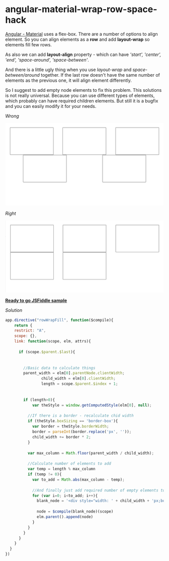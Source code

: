 # angular-material-wrap-row-space-hack

[Angular - Material](https://material.angularjs.org/) uses a flex-box. There are a number of options to
align element. So you can align elements as a **row** and add **layout-wrap** so  elements fill few rows.

As also we can add **layout-align** property - which can have  *'start', 'center', 'end', 'space-around', 'space-between'*.

And there is a little ugly thing when you use *layout-wrap* and *space-between/around* together.
If the last row doesn't have the same number of elements as the previous one, it will align
element differently.

So I suggest to add empty node elements to fix this problem.
This solutions is not really universal. Because you can use different types of elements, which probably
can have required children elements. But still it is a bugfix and you can easily modify it for your
needs.


*Wrong*


![version 1.0][logo1]

[logo1]: https://github.com/AlexanderKozhevin/angular-material-wrap-row-spacer/blob/master/wrong.png?raw=true "Version 1.0"


*Right*

![version 1.0][logo2]

[logo2]: https://github.com/AlexanderKozhevin/angular-material-wrap-row-spacer/blob/master/right.png?raw=true "Version 1.0"



[**Ready to go JSFiddle sample**](https://jsfiddle.net/AlexanderKozhevin/ffcgv6om/)



*Solution*

```javascript
app.directive("rowWrapFill", function($compile){
	return {
    restrict: "A",
  	scope: {},
    link: function(scope, elm, attrs){

      if (scope.$parent.$last){


        //Basic data to calculate things
        parent_width = elm[0].parentNode.clientWidth;
				child_width = elm[0].clientWidth;
				length = scope.$parent.$index + 1;


        if (length>0){
        	var theStyle = window.getComputedStyle(elm[0], null);

          //If there is a border - recalculate chid width
          if (theStyle.boxSizing == 'border-box'){
          	var border = theStyle.borderWidth;
            border = parseInt(border.replace('px', ''));
            child_width += border * 2;
          }

          var max_column = Math.floor(parent_width / child_width);

          //Calculate number of elements to add
          var temp = length % max_column
          if (temp != 0){
          	var to_add = Math.abs(max_column - temp);

            //And finally just add required number of empty elements to align elements the right way.
            for (var i=0; i<to_add; i++){
              blank_node = '<div style="width: ' + child_width + 'px;box-sizing: border-box;"></div>';

              node = $compile(blank_node)(scope)
              elm.parent().append(node)
            }
          }
        }
      }
    }
  }
})

```
